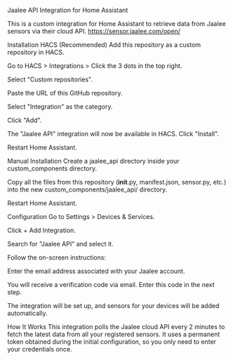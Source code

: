 Jaalee API Integration for Home Assistant

This is a custom integration for Home Assistant to retrieve data from Jaalee sensors via their cloud API.
https://sensor.jaalee.com/open/

Installation
HACS (Recommended)
Add this repository as a custom repository in HACS.

Go to HACS > Integrations > Click the 3 dots in the top right.

Select "Custom repositories".

Paste the URL of this GitHub repository.

Select "Integration" as the category.

Click "Add".

The "Jaalee API" integration will now be available in HACS. Click "Install".

Restart Home Assistant.

Manual Installation
Create a jaalee_api directory inside your custom_components directory.

Copy all the files from this repository (__init__.py, manifest.json, sensor.py, etc.) into the new custom_components/jaalee_api/ directory.

Restart Home Assistant.

Configuration
Go to Settings > Devices & Services.

Click + Add Integration.

Search for "Jaalee API" and select it.

Follow the on-screen instructions:

Enter the email address associated with your Jaalee account.

You will receive a verification code via email. Enter this code in the next step.

The integration will be set up, and sensors for your devices will be added automatically.

How It Works
This integration polls the Jaalee cloud API every 2 minutes to fetch the latest data from all your registered sensors. It uses a permanent token obtained during the initial configuration, so you only need to enter your credentials once.
